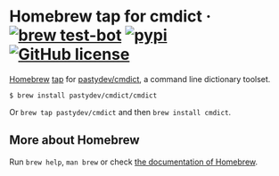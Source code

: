 # Homebrew tap for cmdict &middot; [![brew test-bot](https://github.com/pastydev/homebrew-cmdict/actions/workflows/tests.yml/badge.svg?branch=main)](https://github.com/pastydev/homebrew-cmdict/actions/workflows/tests.yml) [![pypi](https://badge.fury.io/py/cmdict.svg)](https://pypi.org/project/cmdict/) [![GitHub license](https://img.shields.io/badge/license-MIT-blue.svg)](https://github.com/pastydev/homebrew-cmdict/blob/main/LICENSE)

[Homebrew](https://brew.sh/) [tap](https://docs.brew.sh/Taps) for [pastydev/cmdict](http://github.com/pastydev/cmdict), a command line dictionary toolset.

```console
$ brew install pastydev/cmdict/cmdict
```

Or `brew tap pastydev/cmdict` and then `brew install cmdict`.

## More about Homebrew

Run `brew help`, `man brew` or check [the documentation of Homebrew](https://docs.brew.sh).
